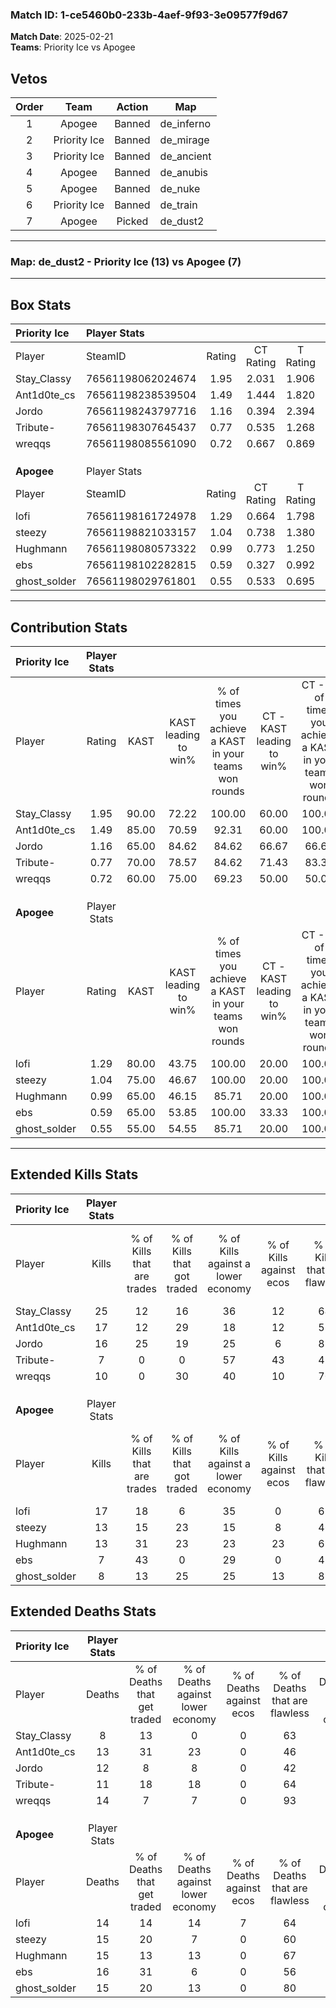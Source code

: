 ### Match ID: 1-ce5460b0-233b-4aef-9f93-3e09577f9d67  
**Match Date**: 2025-02-21  
**Teams**: Priority Ice vs Apogee  

## Vetos  

| Order | Team | Action | Map |
| :---: | :--: | :----: | --- |
| 1 | Apogee | Banned | de_inferno |
| 2 | Priority Ice | Banned | de_mirage |
| 3 | Priority Ice | Banned | de_ancient |
| 4 | Apogee | Banned | de_anubis |
| 5 | Apogee | Banned | de_nuke |
| 6 | Priority Ice | Banned | de_train |
| 7 | Apogee | Picked | de_dust2 |

---  

### **Map**: de_dust2 - Priority Ice (13) vs Apogee (7)  
---  

## Box Stats  

| **Priority Ice** | Player Stats      |        |           |          |       |       |       |         |        |      |     |
| :- | :- | :-: | :-: | :-: | :-: | :-: | :-: | :-: | :-: | :-: | :-: |
| Player           | SteamID           | Rating | CT Rating | T Rating | KAST  |  ADR  | Kills | Assists | Deaths | K/D  | HS% |
| Stay_Classy      | 76561198062024674 |  1.95  |   2.031   |  1.906   | 90.00 | 111.8 |  25   |    1    |   8    | 3.13 | 44  |
| Ant1d0te_cs      | 76561198238539504 |  1.49  |   1.444   |  1.820   | 85.00 | 111.8 |  17   |   12    |   13   | 1.31 | 58  |
| Jordo            | 76561198243797716 |  1.16  |   0.394   |  2.394   | 65.00 | 75.7  |  16   |    3    |   12   | 1.33 | 31  |
| Tribute-         | 76561198307645437 |  0.77  |   0.535   |  1.268   | 70.00 | 52.6  |   7   |    5    |   11   | 0.64 | 28  |
| wreqqs           | 76561198085561090 |  0.72  |   0.667   |  0.869   | 60.00 | 47.7  |  10   |    2    |   14   | 0.71 | 30  |
|                  |                   |        |           |          |       |       |       |         |        |      |     |
|                  |                   |        |           |          |       |       |       |         |        |      |     |
|                  |                   |        |           |          |       |       |       |         |        |      |     |
| **Apogee**       | Player Stats      |        |           |          |       |       |       |         |        |      |     |
| Player           | SteamID           | Rating | CT Rating | T Rating | KAST  |  ADR  | Kills | Assists | Deaths | K/D  | HS% |
| lofi             | 76561198161724978 |  1.29  |   0.664   |  1.798   | 80.00 | 82.4  |  17   |    4    |   14   | 1.21 | 70  |
| steezy           | 76561198821033157 |  1.04  |   0.738   |  1.380   | 75.00 | 77.4  |  13   |    5    |   15   | 0.87 | 30  |
| Hughmann         | 76561198080573322 |  0.99  |   0.773   |  1.250   | 65.00 | 84.3  |  13   |    4    |   15   | 0.87 | 69  |
| ebs              | 76561198102282815 |  0.59  |   0.327   |  0.992   | 65.00 | 48.6  |   7   |    5    |   16   | 0.44 | 57  |
| ghost_solder     | 76561198029761801 |  0.55  |   0.533   |  0.695   | 55.00 | 41.1  |   8   |    2    |   15   | 0.53 | 50  |
---  

## Contribution Stats  

| **Priority Ice** | Player Stats |       |                      |                                                        |                           |                                                             |                          |                                                            |
| :- | :-: | :-: | :-: | :-: | :-: | :-: | :-: | :-: |
| Player           |    Rating    | KAST  | KAST leading to win% | % of times you achieve a KAST in your teams won rounds | CT - KAST leading to win% | CT - % of times you achieve a KAST in your teams won rounds | T - KAST leading to win% | T - % of times you achieve a KAST in your teams won rounds |
| Stay_Classy      |     1.95     | 90.00 |        72.22         |                         100.00                         |           60.00           |                           100.00                            |          87.50           |                           100.00                           |
| Ant1d0te_cs      |     1.49     | 85.00 |        70.59         |                         92.31                          |           60.00           |                           100.00                            |          85.71           |                           85.71                            |
| Jordo            |     1.16     | 65.00 |        84.62         |                         84.62                          |           66.67           |                            66.67                            |          100.00          |                           100.00                           |
| Tribute-         |     0.77     | 70.00 |        78.57         |                         84.62                          |           71.43           |                            83.33                            |          85.71           |                           85.71                            |
| wreqqs           |     0.72     | 60.00 |        75.00         |                         69.23                          |           50.00           |                            50.00                            |          100.00          |                           85.71                            |
|                  |              |       |                      |                                                        |                           |                                                             |                          |                                                            |
|                  |              |       |                      |                                                        |                           |                                                             |                          |                                                            |
|                  |              |       |                      |                                                        |                           |                                                             |                          |                                                            |
| **Apogee**       | Player Stats |       |                      |                                                        |                           |                                                             |                          |                                                            |
| Player           |    Rating    | KAST  | KAST leading to win% | % of times you achieve a KAST in your teams won rounds | CT - KAST leading to win% | CT - % of times you achieve a KAST in your teams won rounds | T - KAST leading to win% | T - % of times you achieve a KAST in your teams won rounds |
| lofi             |     1.29     | 80.00 |        43.75         |                         100.00                         |           20.00           |                           100.00                            |          54.55           |                           100.00                           |
| steezy           |     1.04     | 75.00 |        46.67         |                         100.00                         |           20.00           |                           100.00                            |          60.00           |                           100.00                           |
| Hughmann         |     0.99     | 65.00 |        46.15         |                         85.71                          |           20.00           |                           100.00                            |          62.50           |                           83.33                            |
| ebs              |     0.59     | 65.00 |        53.85         |                         100.00                         |           33.33           |                           100.00                            |          60.00           |                           100.00                           |
| ghost_solder     |     0.55     | 55.00 |        54.55         |                         85.71                          |           20.00           |                           100.00                            |          83.33           |                           83.33                            |
---  

## Extended Kills Stats  

| **Priority Ice** | Player Stats |                            |                            |                                    |                         |                              |                                 |                                       |                    |           |
| :- | :-: | :-: | :-: | :-: | :-: | :-: | :-: | :-: | :-: | :-: |
| Player           |    Kills     | % of Kills that are trades | % of Kills that got traded | % of Kills against a lower economy | % of Kills against ecos | % of Kills that are flawless | % of Kills that are close duels | % of Kills that are assisted by flash | Pistol Round Kills | AWP Kills |
| Stay_Classy      |      25      |             12             |             16             |                 36                 |           12            |              64              |                8                |                  12                   |         0          |     0     |
| Ant1d0te_cs      |      17      |             12             |             29             |                 18                 |           12            |              53              |                0                |                   0                   |         2          |     0     |
| Jordo            |      16      |             25             |             19             |                 25                 |            6            |              88              |                0                |                   6                   |         4          |     0     |
| Tribute-         |      7       |             0              |             0              |                 57                 |           43            |              43              |                0                |                  14                   |         0          |     0     |
| wreqqs           |      10      |             0              |             30             |                 40                 |           10            |              70              |                0                |                   0                   |         2          |     6     |
|                  |              |                            |                            |                                    |                         |                              |                                 |                                       |                    |           |
|                  |              |                            |                            |                                    |                         |                              |                                 |                                       |                    |           |
|                  |              |                            |                            |                                    |                         |                              |                                 |                                       |                    |           |
| **Apogee**       | Player Stats |                            |                            |                                    |                         |                              |                                 |                                       |                    |           |
| Player           |    Kills     | % of Kills that are trades | % of Kills that got traded | % of Kills against a lower economy | % of Kills against ecos | % of Kills that are flawless | % of Kills that are close duels | % of Kills that are assisted by flash | Pistol Round Kills | AWP Kills |
| lofi             |      17      |             18             |             6              |                 35                 |            0            |              65              |                6                |                   6                   |         2          |     0     |
| steezy           |      13      |             15             |             23             |                 15                 |            8            |              46              |               15                |                   8                   |         0          |     0     |
| Hughmann         |      13      |             31             |             23             |                 23                 |           23            |              69              |                0                |                   0                   |         1          |     0     |
| ebs              |      7       |             43             |             0              |                 29                 |            0            |              43              |               14                |                   0                   |         2          |     3     |
| ghost_solder     |      8       |             13             |             25             |                 25                 |           13            |              88              |               13                |                   0                   |         2          |     0     |
## Extended Deaths Stats  

| **Priority Ice** | Player Stats |                             |                                   |                          |                               |                            |                           |               |
| :- | :-: | :-: | :-: | :-: | :-: | :-: | :-: | :-: |
| Player           |    Deaths    | % of Deaths that get traded | % of Deaths against lower economy | % of Deaths against ecos | % of Deaths that are flawless | % of Deaths that are close | % of Deaths while blinded | Deaths to AWP |
| Stay_Classy      |      8       |             13              |                 0                 |            0             |              63               |             25             |             0             |       1       |
| Ant1d0te_cs      |      13      |             31              |                23                 |            0             |              46               |             15             |             8             |       1       |
| Jordo            |      12      |              8              |                 8                 |            0             |              42               |             8              |             8             |       1       |
| Tribute-         |      11      |             18              |                18                 |            0             |              64               |             0              |             0             |       0       |
| wreqqs           |      14      |              7              |                 7                 |            0             |              93               |             0              |             0             |       0       |
|                  |              |                             |                                   |                          |                               |                            |                           |               |
|                  |              |                             |                                   |                          |                               |                            |                           |               |
|                  |              |                             |                                   |                          |                               |                            |                           |               |
| **Apogee**       | Player Stats |                             |                                   |                          |                               |                            |                           |               |
| Player           |    Deaths    | % of Deaths that get traded | % of Deaths against lower economy | % of Deaths against ecos | % of Deaths that are flawless | % of Deaths that are close | % of Deaths while blinded | Deaths to AWP |
| lofi             |      14      |             14              |                14                 |            7             |              64               |             0              |             7             |       1       |
| steezy           |      15      |             20              |                 7                 |            0             |              60               |             7              |            13             |       2       |
| Hughmann         |      15      |             13              |                13                 |            0             |              67               |             0              |             0             |       0       |
| ebs              |      16      |             31              |                 6                 |            0             |              56               |             6              |            13             |       1       |
| ghost_solder     |      15      |             20              |                13                 |            0             |              80               |             0              |             0             |       2       |
